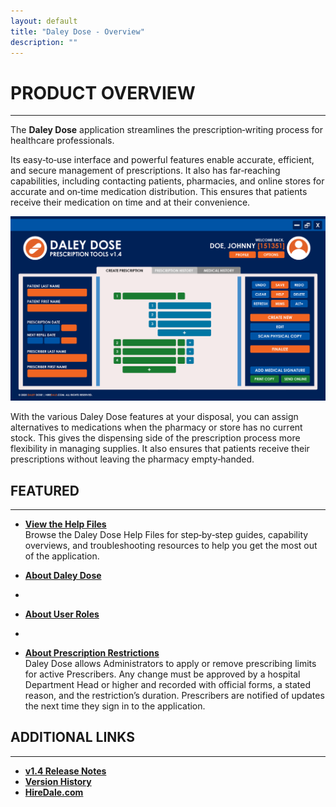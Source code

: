 ```yaml
---
layout: default
title: "Daley Dose - Overview"
description: ""
---
```


# **PRODUCT OVERVIEW**
---
The **Daley Dose** application streamlines the prescription‑writing process for healthcare professionals.

Its easy‑to‑use interface and powerful features enable accurate, efficient, and secure management of prescriptions. It also has far‑reaching capabilities, including contacting patients, pharmacies, and online stores for accurate and on‑time medication distribution. This ensures that patients receive their medication on time and at their convenience.

![Daily Dose user interface](/assets/images/daley-dose-home-window-clean.png)

With the various Daley Dose features at your disposal, you can assign alternatives to medications when the pharmacy or store has no current stock. This gives the dispensing side of the prescription process more flexibility in managing supplies. It also ensures that patients receive their prescriptions without leaving the pharmacy empty‑handed.

## **FEATURED**
---
- [**View the Help Files**](/daleydose/help-files)  
  Browse the Daley Dose Help Files for step‑by‑step guides, capability overviews, and troubleshooting resources to help you get the most out of the application.
  
- [**About Daley Dose**](/daleydose/about-daley-dose)
- 
- [**About User Roles**](/daleydose/about-user-roles)
- 
- [**About Prescription Restrictions**](/daleydose/about-prescription-restrictions)  
  Daley Dose allows Administrators to apply or remove prescribing limits for active Prescribers. Any change must be approved by a hospital Department Head or higher and recorded with official forms, a stated reason, and the restriction’s duration. Prescribers are notified of updates the next time they sign in to the application.

## **ADDITIONAL LINKS**
---
- [**v1.4 Release Notes**](/daleydose/release-notes-v1.4)
- [**Version History**](/daleydose/release-note-version-history)
- [**HireDale.com**](https://hiredale.github.io)
